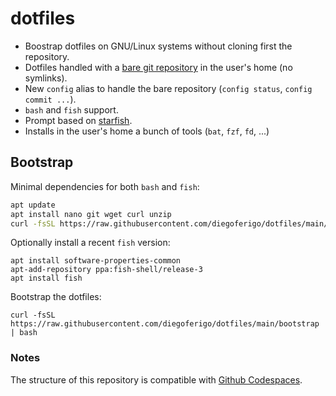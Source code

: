 # dotfiles

- Boostrap dotfiles on GNU/Linux systems without cloning first the repository.
- Dotfiles handled with a [bare git repository](https://www.atlassian.com/git/tutorials/dotfiles) 
in the user's home (no symlinks).
- New `config` alias to handle the bare repository (`config status`, `config commit ...`).
- `bash` and `fish` support.
- Prompt based on [starfish](https://starship.rs/).
- Installs in the user's home a bunch of tools (`bat`, `fzf`, `fd`, ...)

## Bootstrap

Minimal dependencies for both `bash` and `fish`:

```bash
apt update
apt install nano git wget curl unzip
curl -fsSL https://raw.githubusercontent.com/diegoferigo/dotfiles/main/bootstrap | bash
```

Optionally install a recent `fish` version: 

```
apt install software-properties-common
apt-add-repository ppa:fish-shell/release-3
apt install fish
```

Bootstrap the dotfiles:

```
curl -fsSL https://raw.githubusercontent.com/diegoferigo/dotfiles/main/bootstrap | bash
```

### Notes

The structure of this repository is compatible with [Github Codespaces](https://docs.github.com/en/free-pro-team@latest/github/developing-online-with-codespaces/personalizing-codespaces-for-your-account).
